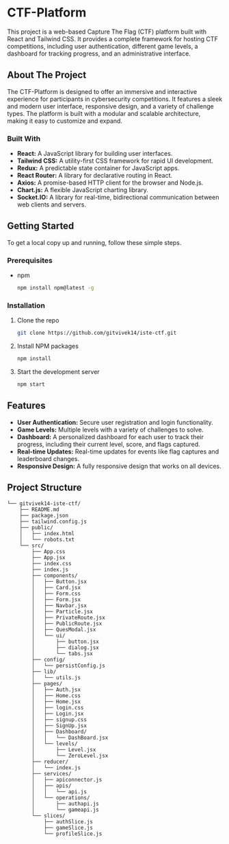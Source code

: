 # CTF-Platform

This project is a web-based Capture The Flag (CTF) platform built with React and Tailwind CSS. It provides a complete framework for hosting CTF competitions, including user authentication, different game levels, a dashboard for tracking progress, and an administrative interface.

## About The Project

The CTF-Platform is designed to offer an immersive and interactive experience for participants in cybersecurity competitions. It features a sleek and modern user interface, responsive design, and a variety of challenge types. The platform is built with a modular and scalable architecture, making it easy to customize and expand.

### Built With

*   **React:** A JavaScript library for building user interfaces.
*   **Tailwind CSS:** A utility-first CSS framework for rapid UI development.
*   **Redux:** A predictable state container for JavaScript apps.
*   **React Router:** A library for declarative routing in React.
*   **Axios:** A promise-based HTTP client for the browser and Node.js.
*   **Chart.js:** A flexible JavaScript charting library.
*   **Socket.IO:** A library for real-time, bidirectional communication between web clients and servers.

## Getting Started

To get a local copy up and running, follow these simple steps.

### Prerequisites

*   npm
    ```sh
    npm install npm@latest -g
    ```

### Installation

1.  Clone the repo
    ```sh
    git clone https://github.com/gitvivek14/iste-ctf.git
    ```
2.  Install NPM packages
    ```sh
    npm install
    ```
3.  Start the development server
    ```sh
    npm start
    ```

## Features

*   **User Authentication:** Secure user registration and login functionality.
*   **Game Levels:** Multiple levels with a variety of challenges to solve.
*   **Dashboard:** A personalized dashboard for each user to track their progress, including their current level, score, and flags captured.
*   **Real-time Updates:** Real-time updates for events like flag captures and leaderboard changes.
*   **Responsive Design:** A fully responsive design that works on all devices.

## Project Structure

```
└── gitvivek14-iste-ctf/
    ├── README.md
    ├── package.json
    ├── tailwind.config.js
    ├── public/
    │   ├── index.html
    │   └── robots.txt
    └── src/
        ├── App.css
        ├── App.jsx
        ├── index.css
        ├── index.js
        ├── components/
        │   ├── Button.jsx
        │   ├── Card.jsx
        │   ├── Form.css
        │   ├── Form.jsx
        │   ├── Navbar.jsx
        │   ├── Particle.jsx
        │   ├── PrivateRoute.jsx
        │   ├── PublicRoute.jsx
        │   ├── QuesModal.jsx
        │   └── ui/
        │       ├── button.jsx
        │       ├── dialog.jsx
        │       └── tabs.jsx
        ├── config/
        │   └── persistConfig.js
        ├── lib/
        │   └── utils.js
        ├── pages/
        │   ├── Auth.jsx
        │   ├── Home.css
        │   ├── Home.jsx
        │   ├── login.css
        │   ├── Login.jsx
        │   ├── signup.css
        │   ├── SignUp.jsx
        │   ├── Dashboard/
        │   │   └── DashBoard.jsx
        │   └── levels/
        │       ├── Level.jsx
        │       └── ZeroLevel.jsx
        ├── reducer/
        │   └── index.js
        ├── services/
        │   ├── apiconnector.js
        │   ├── apis/
        │   │   └── api.js
        │   └── operations/
        │       ├── authapi.js
        │       └── gameapi.js
        └── slices/
            ├── authSlice.js
            ├── gameSlice.js
            └── profileSlice.js
```
